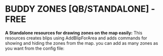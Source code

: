 # BUDDY ZONES [QB/STANDALONE] - FREE 

**A Standalone resources for drawing zones on the map easily:**
This resources creates blips using AddBlipForArea and adds commands for showing and hiding the zones from the map. you can add as many zones as you want from the config file:
